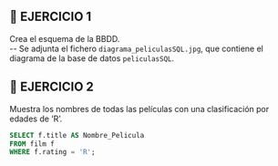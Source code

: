 ## 📘 EJERCICIO 1 
Crea el esquema de la BBDD.  
-- Se adjunta el fichero `diagrama_peliculasSQL.jpg`, que contiene el diagrama de la base de datos `peliculasSQL`.  

## 📘 EJERCICIO 2 
Muestra los nombres de todas las películas con una clasificación por edades de ‘Rʼ.  

```sql
SELECT f.title AS Nombre_Pelicula
FROM film f
WHERE f.rating = 'R';
